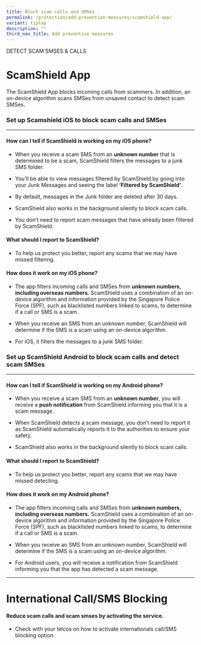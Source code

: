 ```yaml
---
title: Block scam calls and SMSes
permalink: /protection/add-prevention-measures/scamshield-app/
variant: tiptap
description: ""
third_nav_title: Add preventive measures
---
```

<p>DETECT SCAM SMSES &amp; CALLS</p>
<h1><strong>ScamShield App</strong></h1>
<p>The ScamShield App blocks incoming calls from scammers. In addition, an
on-device algorithm scans SMSes from unsaved contact to detect scam SMSes.</p>
<p></p>
<h3>Set up Scamshield iOS to block scam calls and SMSes</h3>
<hr>
<h4>How can I tell if ScamShield is working on my iOS phone?</h4>
<p></p>
<ul data-tight="true" class="tight">
<li>
<p>When you receive a scam SMS from an <strong>unknown number</strong> that
is determined to be a scam, ScamShield filters the messages to a junk SMS
folder.</p>
</li>
<li>
<p>You’ll be able to view messages filtered by ScamShield by going into your
Junk Messages and seeing the label <strong>‘Filtered by ScamShield’</strong>.</p>
</li>
<li>
<p>By default, messages in the Junk folder are deleted after 30 days.</p>
</li>
<li>
<p>ScamShield also works in the background silently to block scam calls.</p>
</li>
<li>
<p>You don’t need to report scam messages that have already been filtered
by ScamShield.</p>
</li>
</ul>
<h4>What should I report to ScamShield?</h4>
<ul data-tight="true" class="tight">
<li>
<p>To help us protect you better, report any scams that we may have missed
filtering.</p>
</li>
</ul>
<h4>How does it work on my iOS phone?</h4>
<ul data-tight="true" class="tight">
<li>
<p>The app filters incoming calls and SMSes from <strong>unknown numbers, including overseas numbers</strong>.
ScamShield uses a combination of an on-device algorithm and information
provided by the Singapore Police Force (SPF), such as blacklisted numbers
linked to scams, to determine if a call or SMS is a scam.</p>
</li>
<li>
<p>When you receive an SMS from an unknown number, ScamShield will determine
if the SMS is a scam using an on-device algorithm.</p>
</li>
<li>
<p>For iOS, it filters the messages to a junk SMS folder.</p>
</li>
</ul>
<p></p>
<h3>Set up ScamShield Android to block scam calls and detect scam SMSes</h3>
<hr>
<h4>How can I tell if ScamShield is working on my Android phone?</h4>
<p></p>
<ul data-tight="true" class="tight">
<li>
<p>When you receive a scam SMS from an <strong>unknown number</strong>, you
will receive a <strong>push notification</strong> from ScamShield informing
you that it is a scam message.</p>
</li>
<li>
<p>When ScamShield detects a scam message, you don’t need to report it as
ScamShield automatically reports it to the authorities to ensure your safety.</p>
</li>
<li>
<p>ScamShield also works in the background silently to block scam calls.</p>
</li>
</ul>
<h4>What should I report to ScamShield?</h4>
<ul data-tight="true" class="tight">
<li>
<p>To help us protect you better, report any scams that we may have missed
detecting.</p>
</li>
</ul>
<h4>How does it work on my Android phone?</h4>
<ul>
<li>
<p>The app filters incoming calls and SMSes from <strong>unknown numbers, including overseas numbers.</strong> ScamShield
uses a combination of an on-device algorithm and information provided by
the Singapore Police Force (SPF), such as blacklisted numbers linked to
scams, to determine if a call or SMS is a scam.</p>
</li>
<li>
<p>When you receive an SMS from an unknown number, ScamShield will determine
if the SMS is a scam using an on-device algorithm.</p>
</li>
<li>
<p>For Android users, you will receive a notification from ScamShield informing
you that the app has detected a scam message.</p>
</li>
</ul>
<hr>
<h1><strong>International Call/SMS Blocking</strong></h1>
<h4>Reduce scam calls and scam smses by activating the service.</h4>
<ul>
<li>
<p>Check with your telcos on how to activate internationals call/SMS blocking
option.</p>
</li>
</ul>
<p></p>